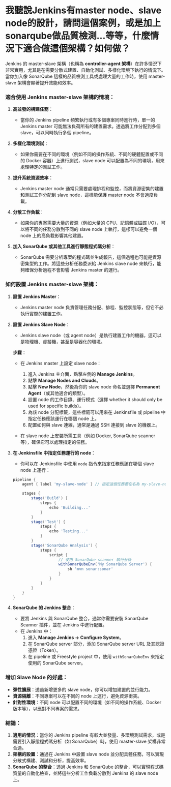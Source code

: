 # 我聽說Jenkins有master node、slave node的設計，請問這個案例，或是加上sonarqube做品質檢測...等等，什麼情況下適合做這個架構？如何做？

Jenkins 的 master-slave 架構（也稱為 **controller-agent 架構**）在許多情況下非常實用，尤其是在需要分散式建置、自動化測試、多樣化環境下執行的情況下。當你加入像 SonarQube 這樣的品質檢測工具或處理大量的工作時，使用 master-slave 架構會顯著提升效能和效率。

### 適合使用 Jenkins master-slave 架構的情境：

1. **高並發的構建任務**：
   - 當你的 Jenkins pipeline 頻繁執行或有多個專案同時進行時，單一的 Jenkins master 可能無法負荷所有的建置需求。透過將工作分配到多個 slave，可以同時執行多個 pipeline。

2. **多樣化環境測試**：
   - 如果你需要在不同的環境（例如不同的操作系統、不同的硬體配置或不同的 Docker 容器）上進行測試，slave node 可以配置為不同的環境，用來處理特定的測試工作。

3. **提升系統資源效率**：
   - Jenkins master node 通常只需要處理排程和監控，而將資源密集的建置和測試工作分配到 slave node，這樣能保護 master node 不會過度負載。

4. **分散工作負載**：
   - 如果你的專案需要大量的資源（例如大量的 CPU、記憶體或磁碟 I/O），可以將不同的任務分散到不同的 slave node 上執行，這樣可以避免一個 node 上的高負載影響其他建置。

5. **加入 SonarQube 或其他工具進行靜態程式碼分析**：
   - SonarQube 需要分析專案的程式碼並生成報告，這個過程也可能是資源密集型的工作。將這些分析任務委派給 Jenkins slave node 來執行，能夠確保分析過程不會影響 Jenkins master 的運行。

### 如何設置 Jenkins master-slave 架構：

1. **設置 Jenkins Master**：
   - Jenkins master node 負責管理任務分配、排程、監控狀態等，但它不必執行實際的建置工作。

2. **設置 Jenkins Slave Node**：
   - Jenkins slave node（或 agent node）是執行建置工作的機器，這可以是物理機、虛擬機，甚至是容器化的環境。

   **步驟**：
   - 在 Jenkins master 上設定 slave node：
     1. 進入 Jenkins 主介面，點擊左側的 **Manage Jenkins**。
     2. 點擊 **Manage Nodes and Clouds**。
     3. 點擊 **New Node**，然後為你的 slave node 命名並選擇 **Permanent Agent**（或其他適合的類型）。
     4. 設置 node 的工作目錄、運行模式（選擇 whether it should only be used for specific builds）。
     5. 為該 node 分配標籤，這些標籤可以用來在 Jenkinsfile 或 pipeline 中指定任務應該運行在哪個 node 上。
     6. 配置如何與 slave 連線，通常是通過 SSH 連接到 slave 的機器上。

   - 在 slave node 上安裝所需工具（例如 Docker, SonarQube scanner 等），確保它可以處理指定的任務。

3. **在 Jenkinsfile 中指定任務運行的 node**：
   - 你可以在 Jenkinsfile 中使用 `node` 指令來指定任務應該在哪個 slave node 上運行：
   ```groovy
   pipeline {
       agent { label 'my-slave-node' } // 指定這個任務要在名為 my-slave-node 的 agent 上執行

       stages {
           stage('Build') {
               steps {
                   echo 'Building...'
               }
           }
           stage('Test') {
               steps {
                   echo 'Testing...'
               }
           }
           stage('SonarQube Analysis') {
               steps {
                   script {
                       // 使用 SonarQube scanner 執行分析
                       withSonarQubeEnv('My SonarQube Server') {
                           sh 'mvn sonar:sonar'
                       }
                   }
               }
           }
       }
   }
   ```

4. **SonarQube 的 Jenkins 整合**：
   - 要將 Jenkins 與 SonarQube 整合，通常你需要安裝 SonarQube Scanner 插件，並在 Jenkins 中進行配置。
   - 在 Jenkins 中：
     1. 進入 **Manage Jenkins -> Configure System**。
     2. 在 SonarQube server 部分，添加 SonarQube server URL 及其認證憑證（Token）。
     3. 在 pipeline 或 Freestyle project 中，使用 `withSonarQubeEnv` 來指定使用的 SonarQube server。

### 增加 Slave Node 的好處：
- **彈性擴展**：透過新增更多的 slave node，你可以增加建置的並行能力。
- **資源隔離**：不同專案可以在不同的 node 上運行，避免資源衝突。
- **針對性環境**：不同 node 可以配置不同的環境（如不同的操作系統、Docker版本等），以應對不同專案的需求。
  
### 結論：
1. **適用的情況**：當你的 Jenkins pipeline 有較大並發量、多環境測試需求，或是需要引入靜態程式碼分析（如 SonarQube）時，使用 master-slave 架構非常合適。
2. **架構的設置**：通過在 Jenkins 中設置 slave node 並分配具體任務，可以實現分散式構建、測試和分析，提高效率。
3. **SonarQube 的整合**：透過 Jenkins 和 SonarQube 的整合，可以實現程式碼質量的自動化檢查，並將這些分析工作負載分散到 Jenkins 的 slave node 上。